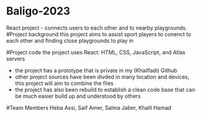 # Baligo-2023
React project - connects users to each other and to nearby playgrounds. 
#Project background
this project aims to assist sport players to conenct to each other and finding close playgrounds to play in 

#Project code 
the project uses React: HTML, CSS, JavaScript, and Atlas servers 
- the project has a prototype that is private in my (Khailfadi) Github 
- other project sources have been divded in many location and devices, this project will aim to combine the files 
- the project has also been rebuild to establish a clean code base that can be much easier build up and understood by others 

#Team Members
Heba Assi, 
Saif Amer, 
Salma Jaber, 
Khalil Hamad